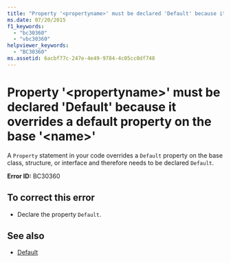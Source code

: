 ```yaml
---
title: "Property '<propertyname>' must be declared 'Default' because it overrides a default property on the base '<name>'"
ms.date: 07/20/2015
f1_keywords: 
  - "bc30360"
  - "vbc30360"
helpviewer_keywords: 
  - "BC30360"
ms.assetid: 6acbf77c-247e-4e49-9784-4c05cc0df748
---
```

# Property '\<propertyname>' must be declared 'Default' because it overrides a default property on the base '\<name>'
A `Property` statement in your code overrides a `Default` property on the base class, structure, or interface and therefore needs to be declared `Default`.  
  
 **Error ID:** BC30360  
  
## To correct this error  
  
- Declare the property `Default`.  
  
## See also

- [Default](../language-reference/modifiers/default.md)
